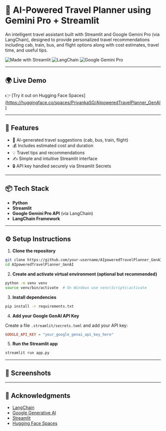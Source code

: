 
# 🚀 AI-Powered Travel Planner using Gemini Pro + Streamlit

An intelligent travel assistant built with Streamlit and Google Gemini Pro (via LangChain), designed to provide personalized travel recommendations including cab, train, bus, and flight options along with cost estimates, travel time, and useful tips.

![Made with Streamlit](https://img.shields.io/badge/Made%20with-Streamlit-red?logo=streamlit)
![LangChain](https://img.shields.io/badge/Powered%20by-LangChain-blueviolet?logo=python)
![Google Gemini Pro](https://img.shields.io/badge/Google-Gemini%20Pro-yellow?logo=google)

---

## 🌍 Live Demo

👉 [Try it out on Hugging Face Spaces][(https://huggingface.co/spaces/PriyankaSG/AIpoweredTravelPlanner_GenAI)](https://huggingface.co/spaces/PriyankaSG/SmartTravelPlanner_GenAI)

---

## 📌 Features

- 🧠 AI-generated travel suggestions (cab, bus, train, flight)
- 💰 Includes estimated cost and duration
- 💡 Travel tips and recommendations
- ✍️ Simple and intuitive Streamlit interface
- 🔒 API key handled securely via Streamlit Secrets

---

## 📦 Tech Stack

- **Python**
- **Streamlit**
- **Google Gemini Pro API** (via LangChain)
- **LangChain Framework**

---

## ⚙️ Setup Instructions

1. **Clone the repository**

```bash
git clone https://github.com/your-username/AIpoweredTravelPlanner_GenAI.git
cd AIpoweredTravelPlanner_GenAI
```

2. **Create and activate virtual environment (optional but recommended)**

```bash
python -m venv venv
source venv/bin/activate  # On Windows use venv\Scripts\activate
```

3. **Install dependencies**

```bash
pip install -r requirements.txt
```

4. **Add your Google GenAI API Key**

Create a file `.streamlit/secrets.toml` and add your API key:

```toml
GOOGLE_API_KEY = "your_google_genai_api_key_here"
```

5. **Run the Streamlit app**

```bash
streamlit run app.py
```

---

## 📸 Screenshots



---

## 🙌 Acknowledgments

- [LangChain](https://www.langchain.com/)
- [Google Generative AI](https://ai.google.dev/)
- [Streamlit](https://streamlit.io/)
- [Hugging Face Spaces](https://huggingface.co/spaces)


